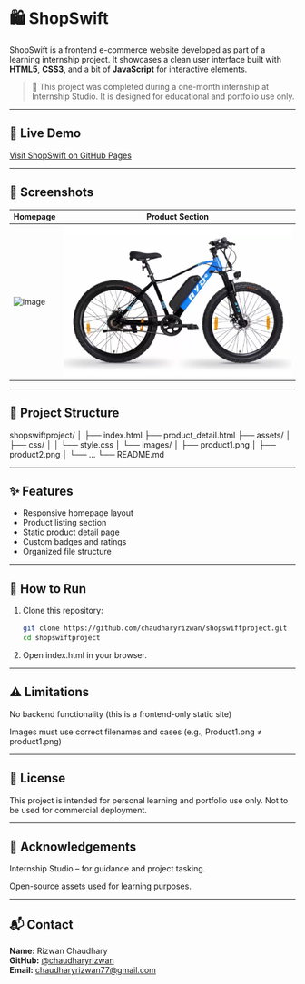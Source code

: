 # 🛍️ ShopSwift

ShopSwift is a frontend e-commerce website developed as part of a learning internship project. It showcases a clean user interface built with **HTML5**, **CSS3**, and a bit of **JavaScript** for interactive elements.

> 🔰 This project was completed during a one-month internship at Internship Studio. It is designed for educational and portfolio use only.

---

## 🔗 Live Demo

[Visit ShopSwift on GitHub Pages](https://chaudharyrizwan.github.io/shopswiftproject)

---

## 📸 Screenshots

| Homepage | Product Section |
|----------|-----------------|
|![image](https://github.com/user-attachments/assets/d0e83dc4-af87-4de9-8b0b-bc531c8282ee) | ![Products](assets/images/Product1.png) |

---

## 📁 Project Structure

shopswiftproject/
│
├── index.html
├── product_detail.html
├── assets/
│ ├── css/
│ │ └── style.css
│ └── images/
│ ├── product1.png
│ ├── product2.png
│ └── ...
└── README.md

---

## ✨ Features

- Responsive homepage layout
- Product listing section
- Static product detail page
- Custom badges and ratings
- Organized file structure

---

## 🚀 How to Run

1. Clone this repository:
   ```bash
   git clone https://github.com/chaudharyrizwan/shopswiftproject.git
   cd shopswiftproject
   
2. Open index.html in your browser.

---

## ⚠️ Limitations

No backend functionality (this is a frontend-only static site)

Images must use correct filenames and cases (e.g., Product1.png ≠ product1.png)

---

## 📄 License

This project is intended for personal learning and portfolio use only. Not to be used for commercial deployment.

---

## 🙌 Acknowledgements

Internship Studio – for guidance and project tasking.

Open-source assets used for learning purposes.

---

## 📬 Contact

**Name:** Rizwan Chaudhary  
**GitHub:** [@chaudharyrizwan](https://github.com/chaudharyrizwan)  
**Email:** chaudharyrizwan77@gmail.com  

